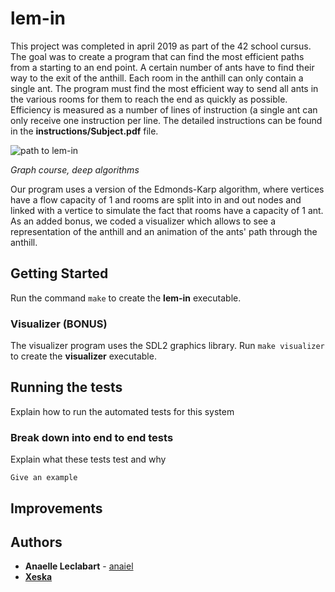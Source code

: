 # lem-in

This project was completed in april 2019 as part of the 42 school cursus. The goal was to create a program that can find the most efficient paths from a starting to an end point.
A certain number of ants have to find their way to the exit of the anthill. Each room in the anthill can only contain a single ant. The program must find the most efficient way to send all ants in the various rooms for them to reach the end as quickly as possible. Efficiency is measured as a number of lines of instruction (a single ant can only receive one instruction per line.
The detailed instructions can be found in the **instructions/Subject.pdf** file.

![path to lem-in](https://i.imgur.com/iHWYv6I.png "Inner circle > Algo branch > ft_printf > push_swap > lem-in")

*Graph course, deep algorithms*

Our program uses a version of the Edmonds-Karp algorithm, where vertices have a flow capacity of 1 and rooms are split into in and out nodes and linked with a vertice to simulate the fact that rooms have a capacity of 1 ant.
As an added bonus, we coded a visualizer which allows to see a representation of the anthill and an animation of the ants' path through the anthill.

## Getting Started

Run the command `make` to create the **lem-in** executable.

### Visualizer (BONUS)

The visualizer program uses the SDL2 graphics library. Run `make visualizer` to create the **visualizer** executable.

## Running the tests

Explain how to run the automated tests for this system

### Break down into end to end tests

Explain what these tests test and why

```
Give an example
```

## Improvements

## Authors

* **Anaelle Leclabart** - [anaiel](https://github.com/anaiel)
* **[Xeska](https://github.com/Xeska)**
